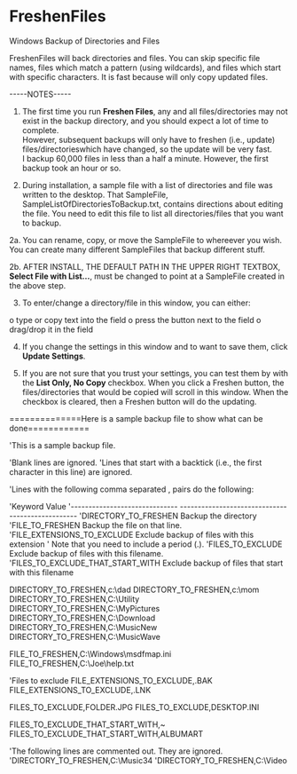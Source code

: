 # FreshenFiles
Windows Backup of Directories and Files 

FreshenFiles will back directories and files.  You can skip specific file names, 
files which match a pattern (using wildcards), and files which start with 
specific characters.  It is fast because will only copy updated files.


-----NOTES-----

1.  The first time you run **Freshen Files**, any and all files/directories may 
not exist in the backup directory, and you should expect a lot of time to complete.  
However, subsequent backups will only have to freshen (i.e., update) 
files/directorieswhich have changed, so the update will be very fast.  
I backup 60,000 files in less than a half a minute.  However, the 
first backup took an hour or so. 

2.  During installation, a sample file with a list of directories and 
file was written to the desktop.  That SampleFile, SampleListOfDirectoriesToBackup.txt, 
contains directions about editing the file.  You need to edit this 
file to list all directories/files that you want to backup.  

2a. You can rename, copy, or move the SampleFile to whereever you wish.  
You can create many different SampleFiles that backup different stuff. 

2b.  AFTER INSTALL, THE DEFAULT PATH IN THE UPPER RIGHT TEXTBOX, 
**Select File with List...**, must be changed to point at a SampleFile created 
in the above step.

3.  To enter/change a directory/file in this window, you can either: 

   o  type or copy text into the field
   o  press the button next to the field
   o  drag/drop it in the field

4.  If you change the settings in this window and to want to save them, click **Update Settings**.

5.  If you are not sure that you trust your settings, you can test them by with the 
**List Only, No Copy** checkbox.  When you click a Freshen button, the files/directories 
that would be copied will scroll in this window.  When the checkbox is cleared, 
then a Freshen button will do the updating.


==============Here is a sample backup file to show what can be done============



'This is a sample backup file.

'Blank lines are ignored.
'Lines that start with a backtick (i.e., the first character in this line) are ignored.

'Lines with the following comma separated <keyword>,<value> pairs do the following:

'Keyword                            Value
'------------------------------     -------------------------------------------------
'DIRECTORY_TO_FRESHEN               Backup the directory
'FILE_TO_FRESHEN                    Backup the file on that line.
'FILE_EXTENSIONS_TO_EXCLUDE         Exclude backup of files with this extension
'                                   Note that you need to include a period (.).
'FILES_TO_EXCLUDE                   Exclude backup of files with this filename.
'FILES_TO_EXCLUDE_THAT_START_WITH   Exclude backup of files that start with this filename

DIRECTORY_TO_FRESHEN,c:\dad
DIRECTORY_TO_FRESHEN,c:\mom
DIRECTORY_TO_FRESHEN,C:\Utility
DIRECTORY_TO_FRESHEN,C:\MyPictures
DIRECTORY_TO_FRESHEN,C:\Download
DIRECTORY_TO_FRESHEN,C:\MusicNew
DIRECTORY_TO_FRESHEN,C:\MusicWave

FILE_TO_FRESHEN,C:\Windows\msdfmap.ini
FILE_TO_FRESHEN,C:\Joe\help.txt 

'Files to exclude
FILE_EXTENSIONS_TO_EXCLUDE,.BAK
FILE_EXTENSIONS_TO_EXCLUDE,.LNK

FILES_TO_EXCLUDE,FOLDER.JPG
FILES_TO_EXCLUDE,DESKTOP.INI

FILES_TO_EXCLUDE_THAT_START_WITH,~
FILES_TO_EXCLUDE_THAT_START_WITH,ALBUMART

'The following lines are commented out.  They are ignored.
'DIRECTORY_TO_FRESHEN,C:\Music34
'DIRECTORY_TO_FRESHEN,C:\Video
